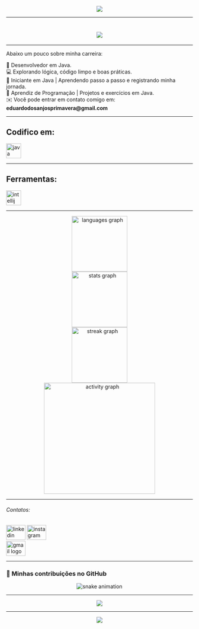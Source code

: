 <p align="center">
  <img src="https://capsule-render.vercel.app/api?type=waving&height=114&section=header&reversal=true&fontSize=70&fontColor=FFFFFF&fontAlign=50&fontAlignY=50&stroke=-&descSize=20&descAlign=50&descAlignY=50&color=gradient" />
</p>

---

<h1 align="center">
  <img src="https://readme-typing-svg.herokuapp.com?size=30&duration=4000&color=808080&center=true&vCenter=true&lines=👋+Olá!+Eu+sou+o+Eduardo;Desenvolvedor+Java;+Bem-vindos+ao+meu+perfil!" />
</h1>

---

<p align="left">Abaixo um pouco sobre minha carreira:</p>

<p align="left">
🚀 Desenvolvedor em Java.<br>
💻 Explorando lógica, código limpo e boas práticas.<br>
🌱 Iniciante em Java | Aprendendo passo a passo e registrando minha jornada.<br>
🔧 Aprendiz de Programação | Projetos e exercícios em Java.<br>
✉️ Você pode entrar em contato comigo em: <b>eduardodosanjosprimavera@gmail.com</b>
</p>

---

<h2 align="left">Codifico em:</h2>
<p align="left">
  <img src="https://cdn.jsdelivr.net/gh/devicons/devicon/icons/java/java-original.svg" height="40" alt="java logo"  />
</p>

---

<h2 align="left">Ferramentas:</h2>
<p align="left">
  <img src="https://cdn.jsdelivr.net/gh/devicons/devicon/icons/intellij/intellij-original.svg" height="40" alt="intellij logo"  />
</p>

---

<p align="center">
  <img src="https://github-readme-stats.vercel.app/api/top-langs?username=eduardosanchez08&locale=pt-br&hide_title=true&layout=compact&card_width=320&langs_count=5&theme=chartreuse-dark&hide_border=true&order=2" height="150" alt="languages graph" /> <br>
  <img src="https://github-readme-stats.vercel.app/api?username=eduardosanchez08&hide_title=false&hide_rank=false&show_icons=false&include_all_commits=true&count_private=true&disable_animations=true&theme=dark&locale=pt-br&hide_border=false&order=1" height="150" alt="stats graph" /> <br>
  <img src="https://streak-stats.demolab.com?user=eduardosanchez08&locale=pt-br&mode=daily&theme=dark&hide_border=false&border_radius=5&order=3" height="150" alt="streak graph" /> <br>
  <img src="https://github-readme-activity-graph.vercel.app/graph?username=eduardosanchez08&radius=16&theme=one-dark&area=true&hide_border=true&hide_title=true" height="300" alt="activity graph"  />
</p>

---

<h6 align="left">Contatos:</h6>
<div align="left">
  <img src="https://raw.githubusercontent.com/maurodesouza/profile-readme-generator/master/src/assets/icons/social/linkedin/default.svg" width="52" height="40" alt="linkedin logo"  />
  <img src="https://raw.githubusercontent.com/maurodesouza/profile-readme-generator/master/src/assets/icons/social/instagram/default.svg" width="52" height="40" alt="instagram logo"  />
</div>
 <a href="mailto:eduardodosanjosprimavera@gmail.com" target="_blank">
  <img src="https://raw.githubusercontent.com/maurodesouza/profile-readme-generator/master/src/assets/icons/social/gmail/default.svg" width="52" height="40" alt="gmail logo"  />
 </a>
</p>

---

### 🐍 Minhas contribuições no GitHub
<p align="center">
  <picture>
    <source media="(prefers-color-scheme: dark)" srcset="https://raw.githubusercontent.com/eduardosanchez08/eduardosanchez08/output/github-contribution-grid-snake-dark.svg">
    <source media="(prefers-color-scheme: light)" srcset="https://raw.githubusercontent.com/eduardosanchez08/eduardosanchez08/output/github-contribution-grid-snake.svg">
    <img alt="snake animation" src="https://raw.githubusercontent.com/eduardosanchez08/eduardosanchez08/output/github-contribution-grid-snake-dark.svg">
  </picture>
</p>

---

<div align="center">
  <img src="https://visitor-badge.laobi.icu/badge?page_id=eduardosanchez08.eduardosanchez08&"  />
</div>

---

<p align="center">
  <img src="https://capsule-render.vercel.app/api?type=waving&height=114&section=footer&reversal=true&fontSize=70&fontColor=FFFFFF&fontAlign=50&fontAlignY=50&stroke=-&descSize=20&descAlign=50&descAlignY=50&color=gradient"  />
</p>
